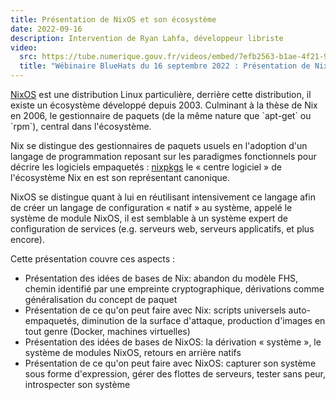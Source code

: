 ```yaml
---
title: Présentation de NixOS et son écosystème
date: 2022-09-16
description: Intervention de Ryan Lahfa, développeur libriste
video:
  src: https://tube.numerique.gouv.fr/videos/embed/7efb2563-b1ae-4f21-98bb-97d1bf593f9e
  title: "Wébinaire BlueHats du 16 septembre 2022 : Présentation de NixOS et son écosystème"
---
```


[NixOS](https://nixos.org) est une distribution Linux particulière, derrière cette distribution, il existe un écosystème développé depuis 2003.
Culminant à la thèse de Nix en 2006, le gestionnaire de paquets (de la même nature que \`apt-get\` ou \`rpm\`), central dans l'écosystème.

Nix se distingue des gestionnaires de paquets usuels en l'adoption d'un langage de programmation reposant sur les paradigmes fonctionnels pour décrire les logiciels empaquetés : [nixpkgs](https://github.com/NixOS/nixpkgs/) le « centre logiciel » de l'écosystème Nix en est son représentant canonique.

NixOS se distingue quant à lui en réutilisant intensivement ce langage afin de créer un langage de configuration « natif » au système, appelé le système de module NixOS, il est semblable à un système expert de configuration de services (e.g. serveurs web, serveurs applicatifs, et plus encore).

Cette présentation couvre ces aspects :

-   Présentation des idées de bases de Nix: abandon du modèle FHS, chemin identifié par une empreinte cryptographique, dérivations comme généralisation du concept de paquet
-   Présentation de ce qu'on peut faire avec Nix: scripts universels auto-empaquetés, diminution de la surface d'attaque, production d'images en tout genre (Docker, machines virtuelles)
-   Présentation des idées de bases de NixOS: la dérivation « système », le système de modules NixOS, retours en arrière natifs
-   Présentation de ce qu'on peut faire avec NixOS: capturer son système sous forme d'expression, gérer des flottes de serveurs, tester sans peur, introspecter son système
